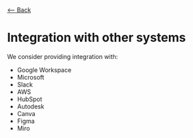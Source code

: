 [⟵ Back](../features.md#features)

# Integration with other systems

We consider providing integration with:
- Google Workspace
- Microsoft
- Slack
- AWS
- HubSpot
- Autodesk
- Canva
- Figma
- Miro
